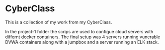 # CyberClass
This is a collection of my work from my CyberClass. 

In the project-1 folder the scrips are used to configue cloud servers with differnt docker containers. The final setup was 4 servers running vunerable DVWA containers along with a jumpbox and a server running an ELK stack.
